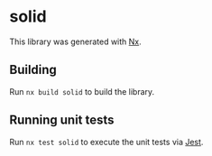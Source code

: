# solid

This library was generated with [Nx](https://nx.dev).

## Building

Run `nx build solid` to build the library.

## Running unit tests

Run `nx test solid` to execute the unit tests via [Jest](https://jestjs.io).
